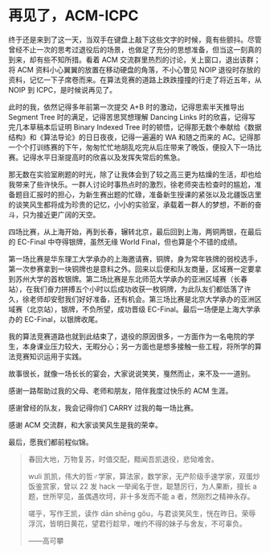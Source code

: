 # 再见了，ACM-ICPC


终于还是来到了这一天，当双手在键盘上敲下这些文字的时候，竟有些颤抖。尽管曾经不止一次的思考过退役后的场景，也做足了充分的思想准备，但当这一刻真的到来，却有些不知所措。看着 ACM 交流群里热烈的讨论，关上窗口，退出该群；将 ACM 资料小心翼翼的放置在移动硬盘的角落，不小心瞥见 NOIP 退役时存放的资料，记忆一下子席卷而来。在算法竞赛的道路上跌跌撞撞的行走了将近五年，从 NOIP 到 ICPC，是时候说再见了。

此时的我，依然记得多年前第一次提交 A+B 时的激动，记得思索半天推导出 Segment Tree 时的满足，记得苦思冥想理解 Dancing Links 时的欣喜，记得写完几本草稿本后证明 Binary Indexed Tree 时的顿悟，记得那无数个奉献给《数据结构》和《算法导论》的日日夜夜，记得一遍遍的 WA 和随之而来的 AC。记得那一个个打训练赛的下午，匆匆忙忙地胡乱吃完从后庄带来了晚饭，便投入下一场比赛。记得水平日渐提高时的欣喜以及发挥失常后的焦急。

那无数在实验室刷题的时光，除了让我体会到了较之高三更为枯燥的生活，却也给我带来了些许快乐。一群人讨论时事热点时的激烈，徐老师突击检查时的尴尬，准备题目汇报时的担心，为新生赛出题的忙碌，准备新生授课的紧张以及北疆饭店里的谈笑风生都将成为珍贵的记忆，小小的实验室，承载着一群人的梦想，不断的奋斗，只为接近更广阔的天空。

四场比赛，从上海开始，再到长春，辗转北京，最后回到上海，两铜两银，在最后的 EC-Final 中夺得银牌，虽然无缘 World Final，但也算是个不错的成绩。

第一场比赛是华东理工大学承办的上海邀请赛，铜牌，身为常年铁牌的弱校选手，第一次参赛拿到一块铜牌也是意料之外。回来以后便和队友商量，区域赛一定要拿到苏州大学的首枚银牌。第二场比赛是东北师范大学承办的亚洲区域赛（长春站），在我们奋力拼搏五个小时以后成功收获一枚铜牌，为此队友们都低落了许久，徐老师却安慰我们好好准备，还有机会。第三场比赛是北京大学承办的亚洲区域赛（北京站），银牌，不负所望，成功晋级 EC-Final。最后一场便是上海大学承办的 EC-Final，以银牌收尾。

我的算法竞赛道路也就到此结束了，退役的原因很多，一方面作为一名电院的学生，本身课业压力较大，无暇分心；另一方面也是想多接触一些工程，将所学的算法竞赛知识运用于实践。

故事很长，就像一场长长的宴会，大家说说笑笑，戛然而止，来不及一一道别。

感谢一路帮助过我的父母、老师和朋友，陪伴我度过快乐的 ACM 生涯。

感谢曾经的队友，我会记得你们 CARRY 过我的每一场比赛。

感谢 ACM 交流群，和大家谈笑风生是我的荣幸。

最后，愿我们都前程似锦。

> 春回大地，万物复苏，时值交配，黯闻吾凯退役，悲恸难舍。
> 
> wuli 凯凯，伟大的哲♂学家，算法家，数学家，无产阶级手速学家，双蛋炒饭鉴赏家，曾以 22 发 hack 一举闻名于世，聪慧厉行，为人果断，擅长 a 题，世所罕见，虽偶遇坎坷，非十多发而不能 a 者，然刚烈之精神永存。
> 
> 嗟乎，写作王凯，读作 dān shēng gǒu，与君谈笑风生，恍在昨日。荣辱浮沉，皆明日黄花，望君行趁早，唯约不得的妹子与舍友，不可辜负。
> 
> ——高可攀
